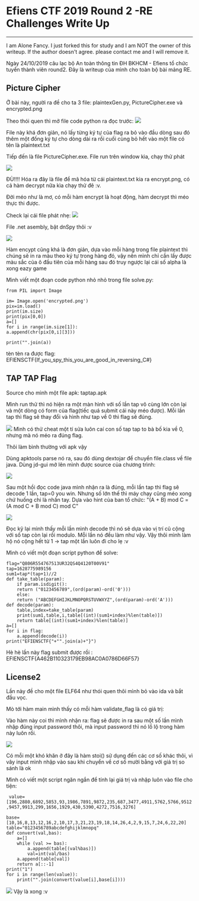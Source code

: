# Efiens CTF 2019 Round 2 -RE Challenges Write Up #
---
I am Alone Fancy. I just forked this for study and I am NOT the owner of this writeup. If the author doesn't agree. please contact me and I will remove it.

Ngày 24/10/2019 câu lạc bộ An toàn thông tin ĐH BKHCM - Efiens tổ chức tuyển thành viên round2. Đây là writeup của mình cho toàn bộ bài mảng RE.
## Picture Cipher ##
Ở bài này, người ra đề cho ta 3 file: plaintexGen.py, PictureCipher.exe và encrypted.png

Theo thói quen thì mở file code python ra đọc trước:
![](https://i.imgur.com/YDBHY31.png)

File này khá đơn giản, nó lấy từng ký tự của flag ra bỏ vào đầu dòng sau đó thêm một đống ký tự cho dòng dài ra rồi cuối cùng bỏ hết vào một file có tên là plaintext.txt

Tiếp đến là file PictureCipher.exe. File run trên window kìa, chạy thử phát

![](https://i.imgur.com/7i6ictU.png)

ĐÙ!!!!
Hóa ra đây là file để mã hóa từ cái plaintext.txt kia ra encrypt.png, có cả hàm decrypt nữa kìa chạy thử đê :v.


Đời méo như là mơ, có mỗi hàm encrypt là hoạt động, hàm decrypt thì méo thực thi được.

Check lại cái file phát nhẹ:
![](https://i.imgur.com/CUPfM1Q.png)

File .net asembly, bật dnSpy thôi :v

![](https://i.imgur.com/eAAYEyx.png)

Hàm encypt cũng khá là đơn giản, dựa vào mỗi hàng trong file plaintext thì chúng sẽ in ra màu theo ký tự trong hàng đó, vậy nên mình chỉ cần lấy được màu sắc của ô đầu tiên của mỗi hàng sau đó truy ngược lại cái số alpha là xong eazy game 

Mình viết một đoạn code python nhỏ nhỏ trong file solve.py:

    
    from PIL import Image
    
    im= Image.open('encrypted.png')
    pix=im.load()
    print(im.size)
    print(pix[0,0])
    a=[]
    for i in range(im.size[1]):
    a.append(chr(pix[0,i][3]))
    
    print("".join(a))

tèn tèn ra được flag: EFIENSCTF{If\_you\_spy\_this\_you\_are\_good\_in\_reversing\_C#}


## TAP TAP Flag

Source cho mình một file apk: taptap.apk

Mình run thử thì nó hiện ra một màn hình với số lần tap vô cùng lớn còn lại và một dòng có form của flag(tiếc quá submit cái này méo được). Mỗi lần tap thì flag sẽ thay đổi và hình như tap về 0 thì flag sẽ đúng.

![](https://i.imgur.com/999xNmj.png)
Mình có thử cheat một tí sửa luôn caí con số tap tap to bà bố kia về 0, nhưng mà nó méo ra đúng flag.

Thôi làm bình thường với apk vậy

Dùng apktools parse nó ra, sau đó dùng dextojar để chuyển file.class về file java. Dùng jd-gui mở lên mình được source của chương trình:

![](https://i.imgur.com/LWPvH5i.png)

Sau một hồi đọc code java mình nhận ra là đúng, mỗi lần tap thì flag sẽ decode 1 lần, tap=0 you win. Nhưng số lớn thế thì máy chạy cũng méo xong chứ huống chi là nhấn tay. Dựa vào hint của ban tổ chức: "(A + B) mod C = (A mod C + B mod C) mod C"

![](https://i.imgur.com/XiGY9Eb.png)

Đọc kỹ lại mình thấy mỗi lần mình decode thì nó sẽ dựa vào vị trí cũ cộng với số tap còn lại rồi modulo. Mỗi lần nó đều làm như vậy. Vậy thôi mình làm hộ nó cộng hết từ 1 -> tap một lần luôn đi cho lẹ :v

Mình có viết một đoạn script python để solve: 

    flag="Q806R554767513UR32QS4Q4120T00V91"
    tap=1628775989156
    sum1=tap*(tap+1)//2
    def take_table(param):
    	if param.isdigit():
    	return ("0123456789",(ord(param)-ord('0')))
    	else:
    	return ("ABCDEFGHIJKLMNOPQRSTUVWXYZ",(ord(param)-ord('A')))
    def decode(param):
    	table,index=take_table(param)
    	print(sum1,table,i,table[(int)(sum1+index)%len(table)])
    	return table[(int)(sum1+index)%len(table)]
    a=[]
    for i in flag:
    	a.append(decode(i))
    print("EFIENSCTF{"+"".join(a)+"}")

Hè hè lần này flag submit được rồi : EFIENSCTF{A462B110323179EB98AC0A0786D66F57}


## License2 
Lần này đề cho một file ELF64 như thói quen thôi mình bỏ vào ida và bắt đầu vọc.

Mò tới hàm main mình thấy có mỗi hàm validate_flag là có giá trị:

Vào hàm này coi thì mình nhận ra: flag sẽ được in ra sau một số lần mình nhập đúng input password thôi, mà input password thì nó lồ lộ trong hàm này luôn rồi.

![](https://i.imgur.com/TUovsle.png) 

Có mỗi một khó khăn ở đây là hàm stoi() sử dụng đến các cơ số khác thôi, vì vây input mình nhập vào sau khi chuyển về cơ số mười bằng với giá trị so sánh là ok

Mình có viết một script ngăn ngắn để tính lại giá trị và nhập luôn vào file cho tiện:

  ` value=[196,2880,6892,5853,93,1986,7891,9872,235,687,3477,4911,5762,5766,9512,9457,9913,299,1656,1929,430,5390,4272,7516,3276]`

    base=[10,16,8,13,12,16,2,10,17,3,21,23,19,18,14,26,4,2,9,15,7,24,6,22,20]
    table="0123456789abcdefghijklmnopq"
    def convert(val,bas):
    	a=[]
    	while (val >= bas):
        	a.append(table[(val%bas)])
        	val=int(val/bas)
    	a.append(table[val])
    	return a[::-1]
    print("1")
    for i in range(len(value)):
    	print("".join(convert(value[i],base[i])))

   ![](https://i.imgur.com/fGRxcVO.png)
Vậy là xong :v
